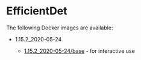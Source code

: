 # EfficientDet

The following Docker images are available:

* 1.15.2_2020-05-24
  
  * [1.15.2_2020-05-24/base](1.15.2_2020-05-24/base) - for interactive use


